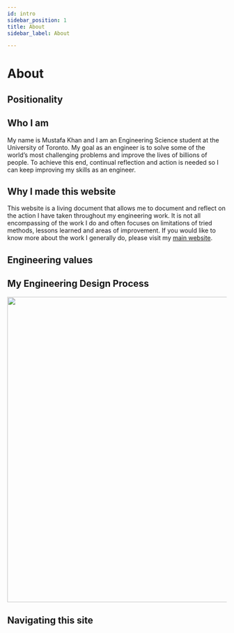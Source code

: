 ```yaml
---
id: intro
sidebar_position: 1
title: About
sidebar_label: About

---
```


# About

## Positionality

## Who I am

My name is Mustafa Khan and I am an Engineering Science student at the University of Toronto. My goal as an engineer is to solve some of the world’s most challenging problems and improve the lives of billions of people. To achieve this end, continual reflection and action is needed so I can keep improving my skills as an engineer.

## Why I made this website

This website is a living document that allows me to document and reflect on the action I have taken throughout my engineering work. It is not all encompassing of the work I do and often focuses on limitations of tried methods, lessons learned and areas of improvement. If you would like to know more about the work I generally do, please visit my [main website](https://www.mustafarehanahmadkhan.com).

## Engineering values

## My Engineering Design Process

<div className="container">
<img src={'/static/img/EDP-whitebg.png'} height = "700px"/>
</div>

## Navigating this site

